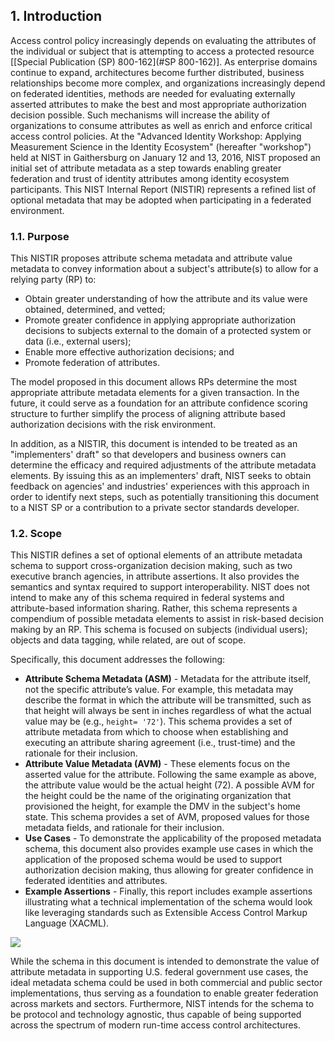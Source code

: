 <a name="sec1"></a>

<div class="breaker"/>

## 1. Introduction

Access control policy increasingly depends on evaluating the attributes of the individual or subject that is attempting to access a protected resource \[[Special Publication (SP) 800-162](#SP 800-162)\]. As enterprise domains continue to expand, architectures become further distributed, business relationships become more complex, and organizations increasingly depend on federated identities, methods are needed for evaluating externally asserted attributes to make the best and most appropriate authorization decision possible.  Such mechanisms will increase the ability of organizations to consume attributes as well as enrich and enforce critical access control policies. At the "Advanced Identity Workshop: Applying Measurement Science in the Identity Ecosystem" (hereafter "workshop") held at NIST in Gaithersburg on January 12 and 13, 2016, NIST proposed an initial set of attribute metadata as a step towards enabling greater federation and trust of identity attributes among identity ecosystem participants. This NIST Internal Report (NISTIR) represents a refined list of optional metadata that may be adopted when participating in a federated environment.  

### 1.1.	Purpose

This NISTIR proposes attribute schema metadata and attribute value metadata to convey information about a subject's attribute(s) to allow for a relying party (RP) to:

* Obtain greater understanding of how the attribute and its value were obtained, determined, and vetted;
* Promote greater confidence in applying appropriate authorization decisions to subjects external to the domain of a protected system or data (i.e., external users);
* Enable more effective authorization decisions; and 
* Promote federation of attributes.

The model proposed in this document allows RPs determine the most appropriate attribute metadata elements for a given transaction. In the future, it could serve as a foundation for an attribute confidence scoring structure to further simplify the process of aligning attribute based authorization decisions with the risk environment.

In addition, as a NISTIR, this document is intended to be treated as an "implementers' draft" so that developers and business owners can determine the efficacy and required adjustments of the attribute metadata elements. By issuing this as an implementers' draft, NIST seeks to obtain feedback on agencies' and industries' experiences with this approach in order to identify next steps, such as potentially transitioning this document to a NIST SP or a contribution to a private sector standards developer.

### 1.2.	Scope

This NISTIR defines a set of optional elements of an attribute metadata schema to support cross-organization decision making, such as two executive branch agencies, in attribute assertions. It also provides the semantics and syntax required to support interoperability. NIST does not intend to make any of this schema required in federal systems and attribute-based information sharing.  Rather, this schema represents a compendium of possible metadata elements to assist in risk-based decision making by an RP. This schema is focused on subjects (individual users); objects and data tagging, while related, are out of scope.

Specifically, this document addresses the following:  

* **Attribute Schema Metadata (ASM)** - Metadata for the attribute itself, not the specific attribute’s value. For example, this metadata may describe the format in which the attribute will be transmitted, such as that height will always be sent in inches regardless of what the actual value may be (e.g., `height= '72'`). This schema provides a set of attribute metadata from which to choose when establishing and executing an attribute sharing agreement (i.e., trust-time) and the rationale for their inclusion.
* **Attribute Value Metadata (AVM)** - These elements focus on the asserted value for the attribute. Following the same example as above, the attribute value would be the actual height (72). A possible AVM for the height could be the name of the originating organization that provisioned the height, for example the DMV in the subject's home state. This schema provides a set of AVM, proposed values for those metadata fields, and rationale for their inclusion.
* **Use Cases** - To demonstrate the applicability of the proposed metadata schema, this document also provides example use cases in which the application of the proposed schema would be used to support authorization decision making, thus allowing for greater confidence in federated identities and attributes.
* **Example Assertions** - Finally, this report includes example assertions illustrating what a technical implementation of the schema would look like leveraging standards such as Extensible Access Control Markup Language (XACML).

![](media/Generic.png)


While the schema in this document is intended to demonstrate the value of attribute metadata in supporting U.S. federal government use cases, the ideal metadata schema could be used in both commercial and public sector implementations, thus serving as a foundation to enable greater federation across markets and sectors. Furthermore, NIST intends for the schema to be protocol and technology agnostic, thus capable of being supported across the spectrum of modern run-time access control architectures.
